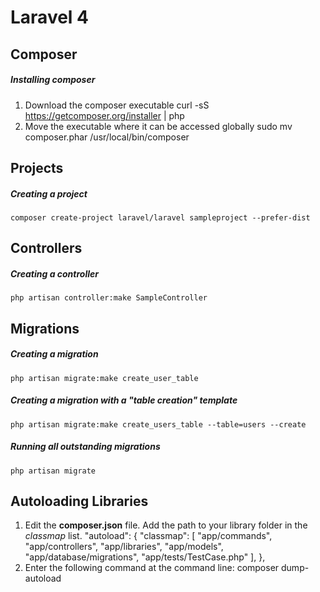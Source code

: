 Laravel 4
=========


Composer
--------------------------------------------------

##### Installing composer
1.  Download the composer executable
        curl -sS https://getcomposer.org/installer | php
2.  Move the executable where it can be accessed globally
        sudo mv composer.phar /usr/local/bin/composer


Projects
--------------------------------------------------

##### Creating a project
`composer create-project laravel/laravel sampleproject --prefer-dist`


Controllers
--------------------------------------------------

##### Creating a controller
`php artisan controller:make SampleController`


Migrations
--------------------------------------------------

##### Creating a migration
`php artisan migrate:make create_user_table`

##### Creating a migration with a "table creation" template
`php artisan migrate:make create_users_table --table=users --create`

##### Running all outstanding migrations
`php artisan migrate`


Autoloading Libraries
--------------------------------------------------
1.  Edit the **composer.json** file. Add the path to your library folder in the *classmap* list.
        "autoload": {
            "classmap": [
                "app/commands",
                "app/controllers",
                "app/libraries",
                "app/models",
                "app/database/migrations",
                "app/tests/TestCase.php"
            ],
        },
2.  Enter the following command at the command line:
        composer dump-autoload